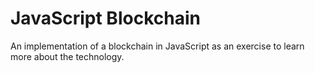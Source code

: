 # JavaScript Blockchain

An implementation of a blockchain in JavaScript as an exercise to learn more about the technology.